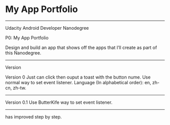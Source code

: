 # My App Portfolio

************************************
Udacity Android Developer Nanodegree

P0: My App Portfolio

Design and build an app that shows off the apps that I’ll create as part of this Nanodegree.
************************************
Version

Version 0
Just can click then ouput a toast with the button nume.
Use normal way to set event listener.
Language (In alphabetical order): en, zh-cn, zh-tw.
******
Version 0.1
Use ButterKife way to set event listener.
************************************
has improved step by step.

